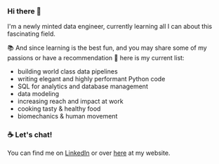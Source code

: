 ### Hi there 👋

I'm a newly minted data engineer, currently learning all I can about this fascinating field.

📚 And since learning is the best fun, and you may share some of my passions or have a recommendation 🙏 here is my current list:
  - building world class data pipelines
  - writing elegant and highly performant Python code
  - SQL for analytics and database management
  - data modeling
  - increasing reach and impact at work
  - cooking tasty & healthy food
  - biomechanics & human movement

### ☕️ Let's chat!
You can find me on [LinkedIn](https://www.linkedin.com/in/satiolasz/) or over [here](https://www.satiolasz.com) at my website.

<!--
**satiolasz/satiolasz** is a ✨ _special_ ✨ repository because its `README.md` (this file) appears on your GitHub profile.

Here are some ideas to get you started:

- 🔭 I’m currently working on ...
- 🌱 I’m currently learning ...
- 👯 I’m looking to collaborate on ...
- 🤔 I’m looking for help with ...
- 💬 Ask me about ...
- 📫 How to reach me: ...
- 😄 Pronouns: ...
- ⚡ Fun fact: ...
-->
